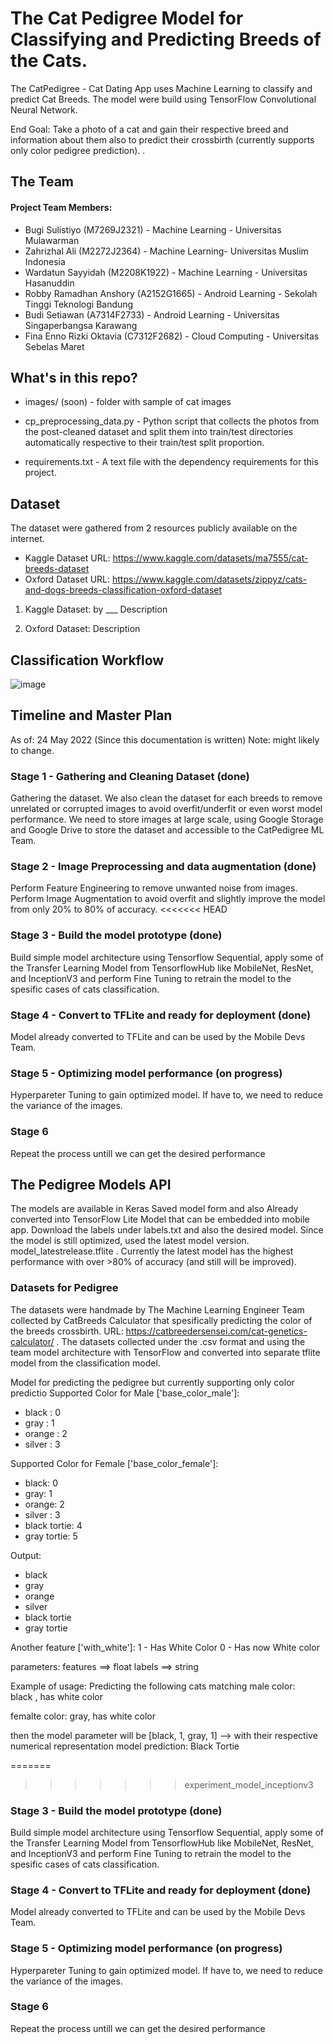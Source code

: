 # The Cat Pedigree Model for Classifying and Predicting Breeds of the Cats.

The CatPedigree - Cat Dating App uses Machine Learning to classify and predict Cat Breeds. The model were build using TensorFlow Convolutional Neural Network.

End Goal: Take a photo of a cat and gain their respective breed and information about them also to predict their crossbirth (currently supports only color pedigree prediction). 
.

## The Team 
#### Project Team Members:
* Bugi Sulistiyo (M7269J2321) - Machine Learning - Universitas Mulawarman
* Zahrizhal Ali (M2272J2364) - Machine Learning- Universitas Muslim Indonesia
* Wardatun Sayyidah (M2208K1922) - Machine Learning - Universitas Hasanuddin
* Robby Ramadhan Anshory (A2152G1665) - Android Learning - Sekolah Tinggi Teknologi Bandung
* Budi Setiawan (A7314F2733) - Android Learning - Universitas Singaperbangsa Karawang
* Fina Enno Rizki Oktavia (C7312F2682) - Cloud Computing - Universitas Sebelas Maret

## What's in this repo?

* images/ (soon) - folder with sample of cat images
* cp_preprocessing_data.py - Python script that collects the photos from the post-cleaned dataset and split them into train/test directories automatically respective to their train/test split proportion.

* requirements.txt - A text file with the dependency requirements for this project.

## Dataset
The dataset were gathered from 2 resources publicly available on the internet.
- Kaggle Dataset URL: https://www.kaggle.com/datasets/ma7555/cat-breeds-dataset 
- Oxford Dataset URL: https://www.kaggle.com/datasets/zippyz/cats-and-dogs-breeds-classification-oxford-dataset

1. Kaggle Dataset:
by ___
Description


2. Oxford Dataset:
Description

## Classification Workflow
![image](https://user-images.githubusercontent.com/58893316/173225550-7dbade49-3e1a-49d7-ab4d-2af9eab1eb88.png)


## Timeline and Master Plan

As of: 24 May 2022 (Since this documentation is written)
Note: might likely to change.

### Stage 1 - Gathering and Cleaning Dataset (done)
Gathering the dataset. We also clean the dataset for each breeds to remove unrelated or corrupted images to avoid overfit/underfit or even worst model performance. We need to store images at large scale, using Google Storage and Google Drive to store the dataset and accessible to the CatPedigree ML Team.

### Stage 2 - Image Preprocessing and data augmentation (done)
Perform Feature Engineering to remove unwanted noise from images. Perform Image Augmentation to avoid overfit and slightly improve the model from only 20% to 80% of accuracy.
<<<<<<< HEAD

### Stage 3 - Build the model prototype (done)
Build simple model architecture using Tensorflow Sequential, apply some of the Transfer Learning Model from TensorflowHub like MobileNet, ResNet, and InceptionV3 and perform Fine Tuning to retrain the model to the spesific cases of cats classification.

### Stage 4 - Convert to TFLite and ready for deployment (done)
Model already converted to TFLite and can be used by the Mobile Devs Team.

### Stage 5 - Optimizing model performance (on progress)
Hyperpareter Tuning to gain optimized model. If have to, we need to reduce the variance of the images.

### Stage 6 
Repeat the process untill we can get the desired performance


## The Pedigree Models API
The models are available in Keras Saved model form and also Already converted into TensorFlow Lite Model that can be embedded into mobile app. Download the labels under labels.txt and also the desired model. Since the model is still optimized, used the latest model version. model_latestrelease.tflite . Currently the latest model has the highest performance with over >80% of accuracy (and still will be improved). 
### Datasets for Pedigree
The datasets were handmade by The Machine Learning Engineer Team collected by CatBreeds Calculator that spesifically predicting the color of the breeds crossbirth. URL:  https://catbreedersensei.com/cat-genetics-calculator/ . The datasets collected under the .csv format and using the team model architecture  with TensorFlow  and converted into separate tflite model from the classification model.

Model for predicting the pedigree but currently supporting only color predictio
Supported Color for Male ['base_color_male']:

* black : 0
* gray : 1
* orange : 2
* silver : 3

Supported Color for Female ['base_color_female']:

* black: 0
* gray: 1
* orange: 2
* silver : 3
* black tortie: 4
* gray tortie: 5

Output:

* black
* gray
* orange
* silver
* black tortie
* gray tortie

Another feature
['with_white']:
1 - Has White Color
0 - Has now White color

parameters:
features ==> float
labels ==> string

Example of usage:
Predicting the following cats matching
male color:  
black , has white color

femalte color:
gray, has white color

then the model parameter will be
[black, 1, gray, 1] --> with their respective numerical representation
model prediction: Black Tortie

=======
>>>>>>> experiment_model_inceptionv3

### Stage 3 - Build the model prototype (done)
Build simple model architecture using Tensorflow Sequential, apply some of the Transfer Learning Model from TensorflowHub like MobileNet, ResNet, and InceptionV3 and perform Fine Tuning to retrain the model to the spesific cases of cats classification.

### Stage 4 - Convert to TFLite and ready for deployment (done)
Model already converted to TFLite and can be used by the Mobile Devs Team.

### Stage 5 - Optimizing model performance (on progress)
Hyperpareter Tuning to gain optimized model. If have to, we need to reduce the variance of the images.

### Stage 6 
Repeat the process untill we can get the desired performance
